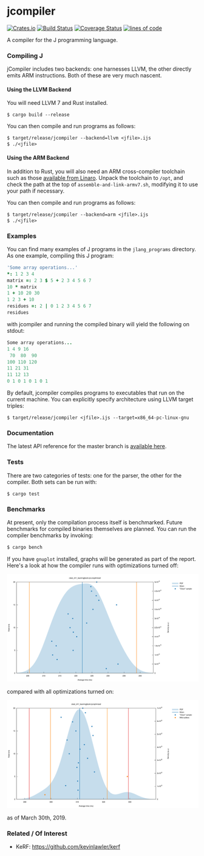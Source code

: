 # jcompiler

[![Crates.io](https://img.shields.io/crates/v/jcompiler.svg?color=green)](https://crates.io/crates/jcompiler)
[![Build Status](https://travis-ci.com/mattjquinn/jcompiler.svg?branch=master)](https://travis-ci.com/mattjquinn/jcompiler)
[![Coverage Status](https://coveralls.io/repos/github/mattjquinn/jcompiler/badge.svg?branch=master)](https://coveralls.io/github/mattjquinn/jcompiler)
[![lines of code](https://tokei.rs/b1/github/mattjquinn/jcompiler)](https://github.com/Aaronepower/tokei)

A compiler for the J programming language.

### Compiling J

jCompiler includes two backends: one harnesses LLVM,
the other directly emits ARM instructions. Both of these
are very much nascent.

#### Using the LLVM Backend

You will need LLVM 7 and Rust installed.

    $ cargo build --release

You can then compile and run programs as follows:

```
$ target/release/jcompiler --backend=llvm <jfile>.ijs
$ ./<jfile>
```

#### Using the ARM Backend

In addition to Rust, you will also need an ARM cross-compiler
toolchain such as those [available from Linaro](https://releases.linaro.org/components/toolchain/binaries/latest-7/arm-linux-gnueabihf/).
Unpack the toolchain to `/opt`, and check the path at the top of `assemble-and-link-armv7.sh`,
modifying it to use your path if necessary.

You can then compile and run programs as follows:

```
$ target/release/jcompiler --backend=arm <jfile>.ijs
$ ./<jfile>
```

### Examples

You can find many examples of J programs in the `jlang_programs` directory.
As one example, compiling this J program:

```j
'Some array operations...'
*: 1 2 3 4
matrix =: 2 3 $ 5 + 2 3 4 5 6 7
10 * matrix
1 + 10 20 30
1 2 3 + 10
residues =: 2 | 0 1 2 3 4 5 6 7
residues
```

with jcompiler and running the compiled binary will yield the following on stdout:

```j
Some array operations...
1 4 9 16
 70  80  90
100 110 120
11 21 31
11 12 13
0 1 0 1 0 1 0 1
```

By default, jcompiler compiles programs to executables that run on the
current machine. You can explicitly specify architecture using LLVM
target triples:

```
$ target/release/jcompiler <jfile>.ijs --target=x86_64-pc-linux-gnu
```

### Documentation

The latest API reference for the master branch is [available here](https://mattjquinn.github.io/jcompiler/master/jcompiler/index.html).

### Tests

There are two categories of tests: one for the parser, the other for the compiler. Both sets can be run with:

```
$ cargo test
```

### Benchmarks

At present, only the compilation process itself is benchmarked. Future benchmarks
for compiled binaries themselves are planned. You can run the compiler benchmarks by invoking:

```sh
$ cargo bench
```

If you have `gnuplot` installed, graphs will be generated as part of the report.
Here's a look at how the compiler runs with optimizations turned off:

![unoptimized](images/unoptimized_03302019.svg)

compared with all optimizations turned on:

![optimized](images/optimized_03302019.svg)

as of March 30th, 2019.

### Related / Of Interest
* KeRF: https://github.com/kevinlawler/kerf
